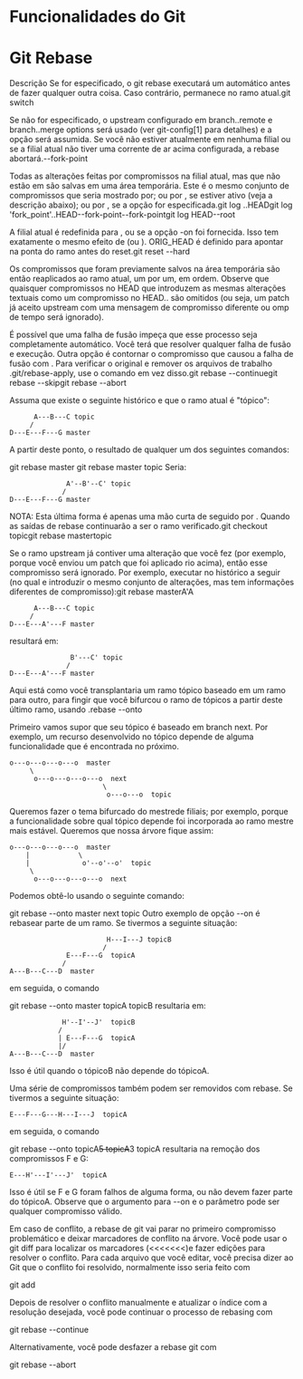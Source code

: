 # Funcionalidades do Git

# Git Rebase

Descrição
Se <branch> for especificado, o git rebase executará um automático antes de fazer qualquer outra coisa. Caso contrário, permanece no ramo atual.git switch <branch>

Se <upstream> não for especificado, o upstream configurado em branch.<name>.remote e branch.<name>.merge options será usado (ver git-config[1] para detalhes) e a opção será assumida. Se você não estiver atualmente em nenhuma filial ou se a filial atual não tiver uma corrente de ar acima configurada, a rebase abortará.--fork-point

Todas as alterações feitas por compromissos na filial atual, mas que não estão em <upstream> são salvas em uma área temporária. Este é o mesmo conjunto de compromissos que seria mostrado por; ou por , se estiver ativo (veja a descrição abaixo); ou por , se a opção for especificada.git log <upstream>..HEADgit log 'fork_point'..HEAD--fork-point--fork-pointgit log HEAD--root

A filial atual é redefinida para <upstream>, ou <newbase> se a opção -on foi fornecida. Isso tem exatamente o mesmo efeito de (ou <newbase>). ORIG_HEAD é definido para apontar na ponta do ramo antes do reset.git reset --hard <upstream>

Os compromissos que foram previamente salvos na área temporária são então reaplicados ao ramo atual, um por um, em ordem. Observe que quaisquer compromissos no HEAD que introduzem as mesmas alterações textuais como um compromisso no HEAD.. <upstream> são omitidos (ou seja, um patch já aceito upstream com uma mensagem de compromisso diferente ou omp de tempo será ignorado).

É possível que uma falha de fusão impeça que esse processo seja completamente automático. Você terá que resolver qualquer falha de fusão e execução. Outra opção é contornar o compromisso que causou a falha de fusão com . Para verificar o original <branch> e remover os arquivos de trabalho .git/rebase-apply, use o comando em vez disso.git rebase --continuegit rebase --skipgit rebase --abort

Assuma que existe o seguinte histórico e que o ramo atual é "tópico":

          A---B---C topic
         /
    D---E---F---G master
A partir deste ponto, o resultado de qualquer um dos seguintes comandos:

git rebase master
git rebase master topic
Seria:

                  A'--B'--C' topic
                 /
    D---E---F---G master
NOTA: Esta última forma é apenas uma mão curta de seguido por . Quando as saídas de rebase continuarão a ser o ramo verificado.git checkout topicgit rebase mastertopic

Se o ramo upstream já contiver uma alteração que você fez (por exemplo, porque você enviou um patch que foi aplicado rio acima), então esse compromisso será ignorado. Por exemplo, executar no histórico a seguir (no qual e introduzir o mesmo conjunto de alterações, mas tem informações diferentes de compromisso):git rebase masterA'A

          A---B---C topic
         /
    D---E---A'---F master
resultará em:

                   B'---C' topic
                  /
    D---E---A'---F master
Aqui está como você transplantaria um ramo tópico baseado em um ramo para outro, para fingir que você bifurcou o ramo de tópicos a partir deste último ramo, usando .rebase --onto

Primeiro vamos supor que seu tópico é baseado em branch next. Por exemplo, um recurso desenvolvido no tópico depende de alguma funcionalidade que é encontrada no próximo.

    o---o---o---o---o  master
         \
          o---o---o---o---o  next
                           \
                            o---o---o  topic
Queremos fazer o tema bifurcado do mestrede filiais; por exemplo, porque a funcionalidade sobre qual tópico depende foi incorporada ao ramo mestre mais estável. Queremos que nossa árvore fique assim:

    o---o---o---o---o  master
        |            \
        |             o'--o'--o'  topic
         \
          o---o---o---o---o  next
Podemos obtê-lo usando o seguinte comando:

git rebase --onto master next topic
Outro exemplo de opção --on é rebasear parte de um ramo. Se tivermos a seguinte situação:

                            H---I---J topicB
                           /
                  E---F---G  topicA
                 /
    A---B---C---D  master
em seguida, o comando

git rebase --onto master topicA topicB
resultaria em:

                 H'--I'--J'  topicB
                /
                | E---F---G  topicA
                |/
    A---B---C---D  master
Isso é útil quando o tópicoB não depende do tópicoA.

Uma série de compromissos também podem ser removidos com rebase. Se tivermos a seguinte situação:

    E---F---G---H---I---J  topicA
em seguida, o comando

git rebase --onto topicA~~5 topicA~~3 topicA
resultaria na remoção dos compromissos F e G:

    E---H'---I'---J'  topicA
    
Isso é útil se F e G foram falhos de alguma forma, ou não devem fazer parte do tópicoA. Observe que o argumento para --on e o parâmetro <upstream> pode ser qualquer compromisso válido.

Em caso de conflito, a rebase de git vai parar no primeiro compromisso problemático e deixar marcadores de conflito na árvore. Você pode usar o git diff para localizar os marcadores (<<<<<<<)e fazer edições para resolver o conflito. Para cada arquivo que você editar, você precisa dizer ao Git que o conflito foi resolvido, normalmente isso seria feito com

git add <filename>
          
Depois de resolver o conflito manualmente e atualizar o índice com a resolução desejada, você pode continuar o processo de rebasing com

git rebase --continue

Alternativamente, você pode desfazer a rebase git com

git rebase --abort
